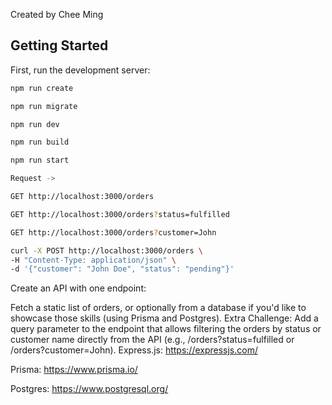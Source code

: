 Created by Chee Ming

## Getting Started

First, run the development server:

```bash
npm run create

npm run migrate

npm run dev

npm run build

npm run start

Request ->

GET http://localhost:3000/orders

GET http://localhost:3000/orders?status=fulfilled

GET http://localhost:3000/orders?customer=John

curl -X POST http://localhost:3000/orders \
-H "Content-Type: application/json" \
-d '{"customer": "John Doe", "status": "pending"}'

```

Create an API with one endpoint:

Fetch a static list of orders, or optionally from a database if you'd like to showcase those skills (using Prisma and Postgres).
Extra Challenge: Add a query parameter to the endpoint that allows filtering the orders by status or customer name directly from the API (e.g., /orders?status=fulfilled or /orders?customer=John).
Express.js: https://expressjs.com/

Prisma: https://www.prisma.io/

Postgres: https://www.postgresql.org/
